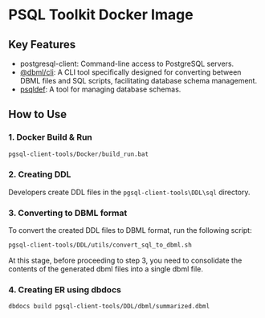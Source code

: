 # PSQL Toolkit Docker Image

## Key Features

- postgresql-client: Command-line access to PostgreSQL servers.
- [@dbml/cli](https://www.npmjs.com/package/@dbml/cli): A CLI tool specifically designed for converting between DBML files and SQL scripts, facilitating database schema management.
- [psqldef](https://github.com/sqldef/sqldef): A tool for managing database schemas.

## How to Use

### 1. Docker Build & Run

```bash
pgsql-client-tools/Docker/build_run.bat
```

### 2. Creating DDL
Developers create DDL files in the `pgsql-client-tools\DDL\sql` directory.

### 3. Converting to DBML format
To convert the created DDL files to DBML format, run the following script:

```sh
pgsql-client-tools/DDL/utils/convert_sql_to_dbml.sh
```
At this stage, before proceeding to step 3, you need to consolidate the contents of the generated dbml files into a single dbml file.

### 4. Creating ER using dbdocs
```
dbdocs build pgsql-client-tools/DDL/dbml/summarized.dbml
```
